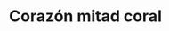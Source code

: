 ---
title: Corazón mitad coral
date: 
draft: false

# descripcion
description : Corazón mitad coral

materials: Plata 925

color: Plateado

dimensions: 2,9cm

code: 01-04-0091

type: "Aros"

categories: []

# Images
# first image will be shown in the product page
images:
  # - image: "images/path_to_image"
  # La ubicacion de las imagenes es imagenes/Aros/Aros.Piedras/01-04-0091-corazon-mitad-coral
  - image: "./images/aros/piedras/01-04-0091-corazon-mitad-coral_a.jpeg"
  - image: "./images/aros/piedras/01-04-0091-corazon-mitad-coral_b.jpeg"
---